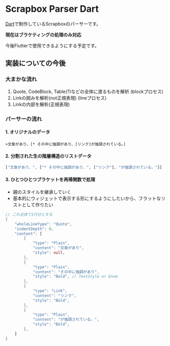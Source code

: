 
# Scrapbox Parser Dart

[Dart](https://dart.dev/)で制作しているScrapboxのパーサーです。

**現在はブラケティングの処理のみ対応**

今後Flutterで使用できるようにする予定です。

## 実装についての今後

### 大まかな流れ

1. Quote, CodeBlock, Table(?)などの全体に渡るものを解析 (blockプロセス)
2. Linkの囲みを解析(not正規表現) (lineプロセス)
3. Linkの内部を解析(正規表現)


### パーサーの流れ

#### 1. オリジナルのデータ

```text
>文章があり、[* その中に強調があり、[リンク]が強調されている。]
```

#### 2. 分割された生の階層構造のリストデータ

```dart
["文章があり、", ["* その中に強調があり、", ["リンク"], "が強調されている。"]]
```

#### 3. ひとつひとつブラケットを再帰関数で処理
- 親のスタイルを継承していく
- 基本的にウィジェットで表示する形にするようにしたいから、フラットなリストとして作りたい

```dart
// これ全体で1行分とする
{
    "wholeLineYype": "Quote",
    "indentDepth": 0,
    "content": [
        {
            "type": "Plain",
            "content": "文章があり",
            "style": null,
        },
        {
            "type": "Plain",
            "content": "その中に強調があり",
            "style": "Bold", // TextStyle or Enum
        },
        {
            "type": "Link",
            "content": "リンク",
            "style": "Bold",
        },
        {
            "type": "Plain",
            "content": "が強調されている。",
            "style": "Bold",
        },
    ]
}
```